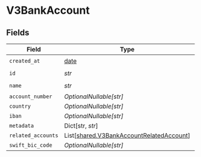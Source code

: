 # V3BankAccount


## Fields

| Field                                                                                          | Type                                                                                           | Required                                                                                       | Description                                                                                    |
| ---------------------------------------------------------------------------------------------- | ---------------------------------------------------------------------------------------------- | ---------------------------------------------------------------------------------------------- | ---------------------------------------------------------------------------------------------- |
| `created_at`                                                                                   | [date](https://docs.python.org/3/library/datetime.html#date-objects)                           | :heavy_check_mark:                                                                             | N/A                                                                                            |
| `id`                                                                                           | *str*                                                                                          | :heavy_check_mark:                                                                             | N/A                                                                                            |
| `name`                                                                                         | *str*                                                                                          | :heavy_check_mark:                                                                             | N/A                                                                                            |
| `account_number`                                                                               | *OptionalNullable[str]*                                                                        | :heavy_minus_sign:                                                                             | N/A                                                                                            |
| `country`                                                                                      | *OptionalNullable[str]*                                                                        | :heavy_minus_sign:                                                                             | N/A                                                                                            |
| `iban`                                                                                         | *OptionalNullable[str]*                                                                        | :heavy_minus_sign:                                                                             | N/A                                                                                            |
| `metadata`                                                                                     | Dict[str, *str*]                                                                               | :heavy_minus_sign:                                                                             | N/A                                                                                            |
| `related_accounts`                                                                             | List[[shared.V3BankAccountRelatedAccount](../../models/shared/v3bankaccountrelatedaccount.md)] | :heavy_minus_sign:                                                                             | N/A                                                                                            |
| `swift_bic_code`                                                                               | *OptionalNullable[str]*                                                                        | :heavy_minus_sign:                                                                             | N/A                                                                                            |